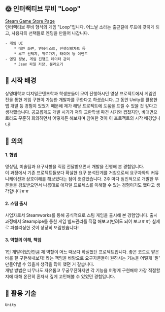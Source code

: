 
## 🌞 인터랙티브 무비 "Loop"

[Steam Game Store Page](https://store.steampowered.com/app/2365200/Loop/ "Steam Game Store Page")  
인터랙티브 무비 형식의 게임 "Loop"입니다.
어느날 소라는 출근길에 루프에 갖히게 되고, 사용자의 선택들로 엔딩을 만들어 나갑니다.

```
- 게임 UI 
    * 메인 화면, 엔딩리스트, 진행상황차트 등
    * 루프 선택지, 뒤로가기, 타이머 등 이벤트
- 엔딩 정보, 게임 진행도 데이터 관리 
    * Json 파일 저장, 불러오기  
```
    
## 💙 시작 배경
상명대학교 디지털콘텐츠학과 학생분들이 모여 진행하시던 영상 프로젝트에서 게임엔진을 통한 게임 구현이 가능한 개발자를 구한다고 하셨습니다. 
그 동안 Unity를 활용한 앱 개발 등 경험이 있었기 때문에 제가 해당 프로젝트에 도움을 드릴 수 있을 것 같다고 생각했습니다. 
공교롭게도 개발 시기가 저의 교환학생 파견 시기와 겹쳤지만, 비대면으로라도 꾸준히 회의하면서 어떻게든 해보자며 참여한 것이 이 프로젝트의 시작 배경입니다!

## 💚 의의
#### 1. 협업
영상팀, 미술팀과 요구사항을 직접 전달받으면서 개발을 진행해 본 경험입니다.   
이 과정에서 기존 프로젝트들보다 확실한 요구 분석단계를 거침으로써 요구자와의 커뮤니케이션과 상호이해를 해보았다는 점이 뜻깊었습니다.
2주 마다 점진적으로 개발한 부분들을 검토받으면서 나름대로 애자일 프로세스를 이해할 수 있는 경험이기도 했다고 생각합니다ㅎㅎ

#### 2. 스팀 출시
사업자로서 Steamworks를 통해 공식적으로 스팀 게임을 출시해 본 경험입니다. 
출시 과정에서 Steampipe를 통한 게임 빌드관리를 직접 해보고(반려도 되어 보고ㅎㅎ) 실제로 퍼블리싱한 것이 상당히 보람찼습니다!

#### 3. 역할의 이해, 책임
1인 개발이었던만큼 제 역할이 어느 때보다 확실했던 프로젝트입니다. 
좋은 코드로 맡은 바를 잘 구현해내보자! 라는 책임을 바탕으로 요구자분들이 원하시는 기능을 어떻게 '잘' 만들어낼 수 있을까 생각을 많이 했던 거 같습니다.  
개발 방법은 너무나도 자유롭고 무궁무진하지만 각 기능을 어떻게 구현해야 가장 적절할 지에 대해 온전히 혼자서 깊게 고민해볼 수 있었던 경험입니다.


## 🔨 활용 기술
`Unity`
